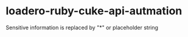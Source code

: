 # loadero-ruby-cuke-api-autmation
 
 Sensitive information is replaced by "*" or placeholder string
